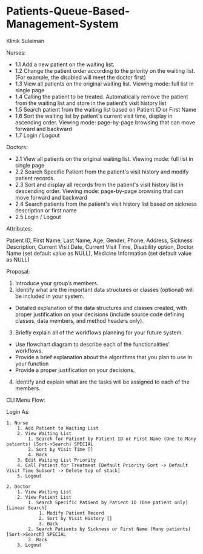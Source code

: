 # Patients-Queue-Based-Management-System

Klinik Sulaiman

Nurses:
  - 1.1 Add a new patient on the waiting list.
  - 1.2 Change the patient order according to the priority on the waiting list. (For example, the disabled will meet the doctor first)
  - 1.3 View all patients on the original waiting list. Viewing mode: full list in single page
  - 1.4 Calling the patient to be treated. Automatically remove the patient from the waiting list and store in the patient’s visit history list
  - 1.5 Search patient from the waiting list based on Patient ID or First Name
  - 1.6 Sort the waiting list by patient's current visit time, display in ascending order. Viewing mode: page-by-page browsing that can move forward and backward
  - 1.7 Login / Logout

Doctors:
  - 2.1 View all patients on the original waiting list. Viewing mode: full list in single page
  - 2.2 Search Specific Patient from the patient's visit history and modify patient records.
  - 2.3 Sort and display all records from the patient's visit history list in descending order. Viewing mode: page-by-page browsing that can move forward and backward
  - 2.4 Search patients from the patient's visit history list based on sickness description or first name
  - 2.5 Login / Logout

Attributes:

Patient ID, First Name, Last Name, Age, Gender, Phone, Address, Sickness Description, Current Visit Date, Current Visit Time, Disability option, Doctor Name (set default value as NULL), Medicine Information (set default value as NULL)

Proposal:

  1. Introduce your group’s members.
  2. Identify what are the important data structures or classes (optional) will be included in your system.
  - Detailed explanation of the data structures and classes created, with proper justification on your decisions (include source code defining classes, data members, and method headers only).
  3. Briefly explain all of the workflows planning for your future system.
  - Use flowchart diagram to describe each of the functionalities’ workflows.
  - Provide a brief explanation about the algorithms that you plan to use in your function
  - Provide a proper justification on your decisions.
  4. Identify and explain what are the tasks will be assigned to each of the members.

CLI Menu Flow:

Login As:

	1. Nurse
		1. Add Patient to Waiting List
		2. View Waiting List
			1. Search for Patient by Patient ID or First Name (One to Many patients) [Sort->Search] SPECIAL
			2. Sort by Visit Time []
			4. Back
		3. Edit Waiting List Priority
		4. Call Patient for Treatment [Default Priority Sort -> Default Visit Time Subsort -> Delete top of stack]
		5. Logout

	2. Doctor
		1. View Waiting List
		2. View Patient List
			1. Search Specific Patient by Patient ID (One patient only) [Linear Search]
				1. Modify Patient Record 
				2. Sort by Visit History []
				3. Back
			2. Search Patients by Sickness or First Name (Many patients) [Sort->Search] SPECIAL
			3. Back
		3. Logout


